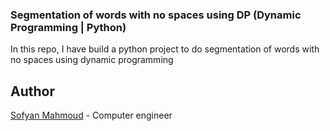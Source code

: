 ### Segmentation of words with no spaces using DP (Dynamic Programming | Python)
In this repo, I have build a python project to do segmentation of words with no spaces using dynamic programming 


## Author
[Sofyan Mahmoud](https://github.com/sofyanmahmoud0000) - Computer engineer